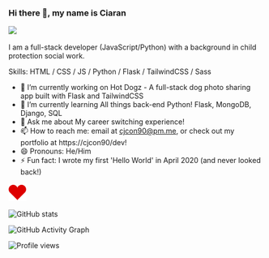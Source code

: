 ### Hi there 👋, my name is Ciaran
![](https://res.cloudinary.com/cjcon90/image/upload/c_scale,w_670/v1614620521/github_readme/cjcon90_Logo.png)

I am a full-stack developer (JavaScript/Python) with a background in child protection social work.

Skills: HTML / CSS / JS / Python / Flask / TailwindCSS / Sass

- 🔭 I’m currently working on Hot Dogz  - A full-stack dog photo sharing app built with Flask and TailwindCSS 
- 🌱 I’m currently learning All things back-end Python! Flask, MongoDB, Django, SQL 
- 💬 Ask me about My career switching experience! 
- 📫 How to reach me: email at cjcon90@pm.me, or check out my portfolio at https://cjcon90/dev! 
- 😄 Pronouns: He/Him 
- ⚡ Fun fact: I wrote my first 'Hello World' in April 2020 (and never looked back!) 

<a href='https://docs.github.com/en/github/supporting-the-open-source-community-with-github-sponsors'><img src='https://raw.githubusercontent.com/acervenky/animated-github-badges/master/assets/sponsorbadge.gif' width='35' height='35'></a> 

![GitHub stats](https://github-readme-stats.vercel.app/api?username=cjcon90&show_icons=true&count_private=true)  

![GitHub Activity Graph](https://activity-graph.herokuapp.com/graph?username=cjcon90)  

![Profile views](https://gpvc.arturio.dev/cjcon90)  
